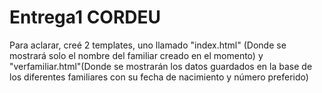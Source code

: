 # Entrega1 CORDEU

Para aclarar, creé 2 templates, uno llamado "index.html" (Donde se mostrará solo el nombre del familiar creado en el momento) 
y "verfamiliar.html"(Donde se mostrarán los datos guardados en la base de los diferentes familiares con su fecha de nacimiento y número preferido)
